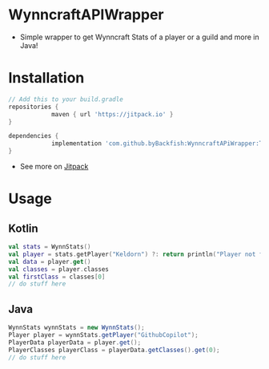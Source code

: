 # WynncraftAPIWrapper
* Simple wrapper to get Wynncraft Stats of a player or a guild and more in Java!

# Installation

```gradle
// Add this to your build.gradle
repositories {
			maven { url 'https://jitpack.io' }
}

dependencies {
	        implementation 'com.github.byBackfish:WynncraftAPiWrapper:Tag'
}
```

* See more on [Jitpack](https://jitpack.io/#byBackfish/WynncraftAPiWrapper/-SNAPSHOT)

# Usage

## Kotlin
```kotlin
val stats = WynnStats()
val player = stats.getPlayer("Keldorn") ?: return println("Player not found!")
val data = player.get() 
val classes = player.classes
val firstClass = classes[0]
// do stuff here

```

## Java
```java
WynnStats wynnStats = new WynnStats();
Player player = wynnStats.getPlayer("GithubCopilot");
PlayerData playerData = player.get();
PlayerClasses playerClass = playerData.getClasses().get(0);
// do stuff here

```

